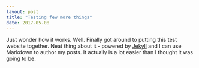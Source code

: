 ```yaml
---
layout: post
title: "Testing few more things"
date: 2017-05-08
---
```



Just wonder how it works.
Well. Finally got around to putting this test website together. Neat thing about it - powered by [Jekyll](http://jekyllrb.com) and I can use Markdown to author my posts. It actually is a lot easier than I thought it was going to be.
